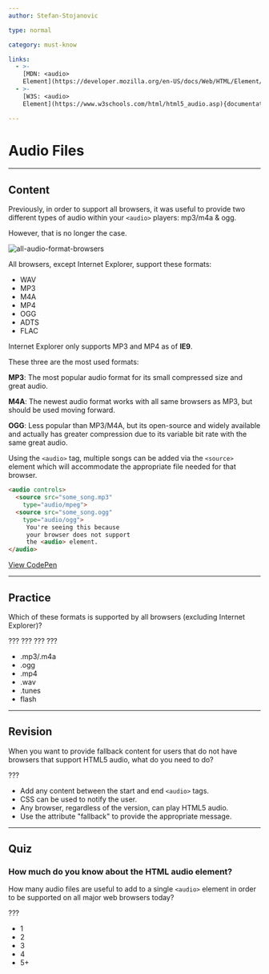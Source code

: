 ```yaml
---
author: Stefan-Stojanovic

type: normal

category: must-know

links:
  - >-
    [MDN: <audio>
    Element](https://developer.mozilla.org/en-US/docs/Web/HTML/Element/audio){documentation}
  - >-
    [W3S: <audio>
    Element](https://www.w3schools.com/html/html5_audio.asp){documentation}

---
```


# Audio Files

---

## Content

Previously, in order to support all browsers, it was useful to provide two different types of audio within your `<audio>` players: mp3/m4a & ogg.

However, that is no longer the case.

![all-audio-format-browsers](https://img.enkipro.com/f969fae6edd7f2063a66bf7cec803c63.png)

All browsers, except Internet Explorer, support these formats:
- WAV
- MP3
- M4A
- MP4
- OGG
- ADTS
- FLAC

Internet Explorer only supports MP3 and MP4 as of **IE9**.

These three are the most used formats:

**MP3**: The most popular audio format for its small compressed size and great audio.

**M4A**: The newest audio format works with all same browsers as MP3, but should be used moving forward.

**OGG**: Less popular than MP3/M4A, but its open-source and widely available and actually has greater compression due to its variable bit rate with the same great audio.

Using the `<audio>` tag, multiple songs can be added via the `<source>` element which will accommodate the appropriate file needed for that browser.

```html
<audio controls>
  <source src="some_song.mp3"
    type="audio/mpeg">
  <source src="some_song.ogg"
    type="audio/ogg">
     You're seeing this because
     your browser does not support
     the <audio> element.
</audio>
```

[View CodePen](https://codepen.io/enkidevs/pen/WKjeLW)

---

## Practice

Which of these formats is supported by all browsers (excluding Internet Explorer)?

??? 
???
???
???

- .mp3/.m4a
- .ogg
- .mp4
- .wav
- .tunes
- flash


---

## Revision

When you want to provide fallback content for users that do not have browsers that support HTML5 audio, what do you need to do?

???

- Add any content between the start and end `<audio>` tags.
- CSS can be used to notify the user.
- Any browser, regardless of the version, can play HTML5 audio.
- Use the attribute "fallback" to provide the appropriate message.

---

## Quiz

### How much do you know about the HTML audio element?


How many audio files are useful to add to a single `<audio>` element in order to be supported on all major web browsers today?

???

- 1
- 2
- 3
- 4
- 5+
